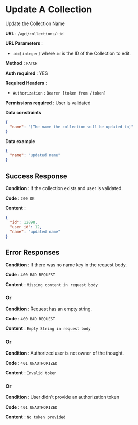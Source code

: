 # Update A Collection

Update the Collection Name

**URL** : `/api/collections/:id`

**URL Parameters** :

- `id=[integer]` where `id` is the ID of the Collection to edit.

**Method** : `PATCH`

**Auth required** : YES

**Required Headers** :

- `Authorization` : `Bearer [token from /token]`

**Permissions required** : User is validated

**Data constraints**

```json
{
  "name": "[The name the collection will be updated to]"
}
```

**Data example**

```json
{
  "name": "updated name"
}
```

## Success Response

**Condition** : If the collection exists and user is validated.

**Code** : `200 OK`

**Content** :

```json
{
  "id": 12898,
  "user_id": 12,
  "name": "updated name"
}
```

## Error Responses

**Condition** : If there was no name key in the request body.

**Code** : `400 BAD REQUEST`

**Content** : `Missing content in request body`

### Or

**Condition** : Request has an empty string.

**Code** : `400 BAD REQUEST`

**Content** : `Empty String in request body`

### Or

**Condition** : Authorized user is not owner of the thought.

**Code** : `401 UNAUTHORIZED`

**Content** : `Invalid token`

### Or

**Condition** : User didn't provide an authorization token

**Code** : `401 UNAUTHORIZED`

**Content** : `No token provided`
